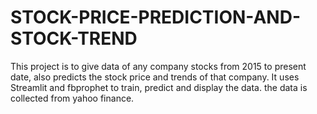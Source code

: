 # STOCK-PRICE-PREDICTION-AND-STOCK-TREND
This project is to give data of any company stocks from 2015 to present date, also predicts the stock price and trends of that company. It uses Streamlit and fbprophet to train, predict and display the data. the data is collected from yahoo finance.
